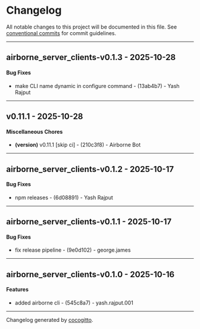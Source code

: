 # Changelog
All notable changes to this project will be documented in this file. See [conventional commits](https://www.conventionalcommits.org/) for commit guidelines.

- - -
## airborne_server_clients-v0.1.3 - 2025-10-28
#### Bug Fixes
- make CLI name dynamic in configure command - (13ab4b7) - Yash Rajput

- - -

## v0.11.1 - 2025-10-28
#### Miscellaneous Chores
- **(version)** v0.11.1 [skip ci] - (210c3f8) - Airborne Bot

- - -

## airborne_server_clients-v0.1.2 - 2025-10-17
#### Bug Fixes
- npm releases - (6d08891) - Yash Rajput

- - -

## airborne_server_clients-v0.1.1 - 2025-10-17
#### Bug Fixes
- fix release pipeline - (9e0d102) - george.james

- - -

## airborne_server_clients-v0.1.0 - 2025-10-16
#### Features
- added airborne cli - (545c8a7) - yash.rajput.001

- - -

Changelog generated by [cocogitto](https://github.com/cocogitto/cocogitto).